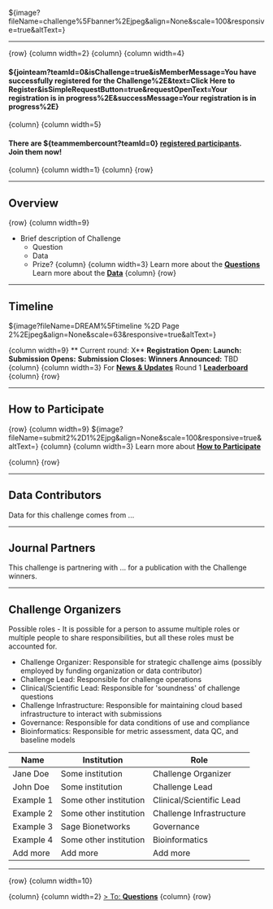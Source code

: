 
${image?fileName=challenge%5Fbanner%2Ejpeg&align=None&scale=100&responsive=true&altText=}

---


{row}
 {column width=2}
 {column}
 {column width=4}

#### ${jointeam?teamId=0&isChallenge=true&isMemberMessage=You have successfully registered for the Challenge%2E&text=Click Here to Register&isSimpleRequestButton=true&requestOpenText=Your registration is in progress%2E&successMessage=Your registration is in progress%2E}

{column}
 {column width=5} 
#### There are ${teammembercount?teamId=0} [registered participants](https://www.synapse.org/#!Team:0). <br>**Join them now!**
 {column}
 {column width=1}
 {column}
{row}

---

## **Overview**

{row}
 {column width=9}
* Brief description of Challenge
    * Question
    * Data
    * Prize? 
{column}
 {column width=3} 
Learn more about the [**Questions**](#!Synapse:syn18058986/wiki/588178)
Learn more about the [**Data**](#!Synapse:syn18058986/wiki/588177)
 {column}
{row}

---

## **Timeline**
${image?fileName=DREAM%5Ftimeline %2D Page 2%2Ejpeg&align=None&scale=63&responsive=true&altText=}


 {column width=9}
** Current round: X**
**Registration Open:**
**Launch:** 
**Submission Opens:** 
**Submission Closes:** 
**Winners Announced:** TBD
{column}
 {column width=3} 
For [**News & Updates**](#!Synapse:syn18058986/wiki/588171)
Round 1 [**Leaderboard**](#!Synapse:syn18058986/wiki/588228)
 {column}
{row}




---

## **How to Participate**

{row}
 {column width=9}
${image?fileName=submit2%2D1%2Ejpg&align=None&scale=100&responsive=true&altText=}
{column}
 {column width=3} 
Learn more about [**How to Participate**](#!Synapse:syn18058986/wiki/588173)

 {column}
{row}

---

## **Data Contributors**
Data for this challenge comes from ...

---

## **Journal Partners**
This challenge is partnering with ... for a publication with the Challenge winners.

---

## **Challenge Organizers**
Possible roles - It is possible for a person to assume multiple roles or multiple people to share responsibilities, but all these roles must be accounted for.
* Challenge Organizer: Responsible for strategic challenge aims (possibly employed by funding organization or data contributor)
* Challenge Lead: Responsible for challenge operations
* Clinical/Scientific Lead: Responsible for 'soundness' of challenge questions
* Challenge Infrastructure: Responsible for maintaining cloud based infrastructure to interact with submissions
* Governance: Responsible for data conditions of use and compliance
* Bioinformatics: Responsible for metric assessment, data QC, and baseline models

Name |  Institution | Role
---|---|---
Jane Doe | Some institution | Challenge Organizer 
John Doe | Some institution | Challenge Lead 
Example 1 | Some other institution | Clinical/Scientific Lead
Example 2 | Some other institution | Challenge Infrastructure
Example 3 | Sage Bionetworks | Governance
Example 4 | Some other institution | Bioinformatics
Add more | Add more | Add more

---

{row}
 {column width=10}

 {column}
 {column width=2} 
[> To: **Questions**](#!Synapse:syn18058986/wiki/588178)
 {column}
{row}
